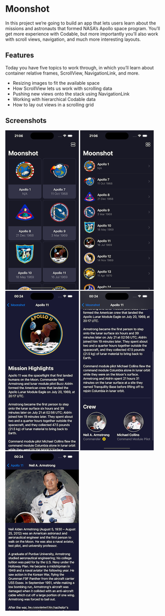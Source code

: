 # Moonshot

In this project we’re going to build an app that lets users learn about the missions and astronauts that formed NASA’s Apollo space program. You’ll get more experience with Codable, but more importantly you’ll also work with scroll views, navigation, and much more interesting layouts.

## Features

Today you have five topics to work through, in which you’ll learn about container relative frames, ScrollView, NavigationLink, and more.

- Resizing images to fit the available space
- How ScrollView lets us work with scrolling data
- Pushing new views onto the stack using NavigationLink
- Working with hierarchical Codable data
- How to lay out views in a scrolling grid

## Screenshots

![home-grid](/screenshots/home-grid.png)
![home-list](/screenshots/home-list.png)
![2](/screenshots/2.png)
![3](/screenshots/3.png)
![4](/screenshots/4.png)

